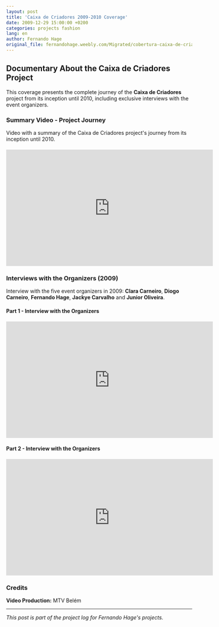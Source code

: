 ```yaml
---
layout: post
title: 'Caixa de Criadores 2009-2010 Coverage'
date: 2009-12-29 15:00:00 +0200
categories: projects fashion
lang: en
author: Fernando Hage
original_file: fernandohage.weebly.com/Migrated/cobertura-caixa-de-criadores-2009-2010.html
---
```


## Documentary About the Caixa de Criadores Project

This coverage presents the complete journey of the **Caixa de Criadores** project from its inception until 2010, including exclusive interviews with the event organizers.

### Summary Video - Project Journey

Video with a summary of the Caixa de Criadores project's journey from its inception until 2010.

<div style="text-align: center; margin: 20px 0;">
<iframe width="560" height="315" src="https://www.youtube.com/embed/lYm2AUrK9yY" frameborder="0" allowfullscreen></iframe>
</div>

### Interviews with the Organizers (2009)

Interview with the five event organizers in 2009: **Clara Carneiro**, **Diogo Carneiro**, **Fernando Hage**, **Jackye Carvalho** and **Junior Oliveira**.

#### Part 1 - Interview with the Organizers

<div style="text-align: center; margin: 20px 0;">
<iframe width="560" height="315" src="https://www.youtube.com/embed/lC4jVr2nGnk" frameborder="0" allowfullscreen></iframe>
</div>

#### Part 2 - Interview with the Organizers

<div style="text-align: center; margin: 20px 0;">
<iframe width="560" height="315" src="https://www.youtube.com/embed/dR21vfEnd6M" frameborder="0" allowfullscreen></iframe>
</div>

### Credits

**Video Production:** MTV Belém

---

*This post is part of the project log for Fernando Hage's projects.*